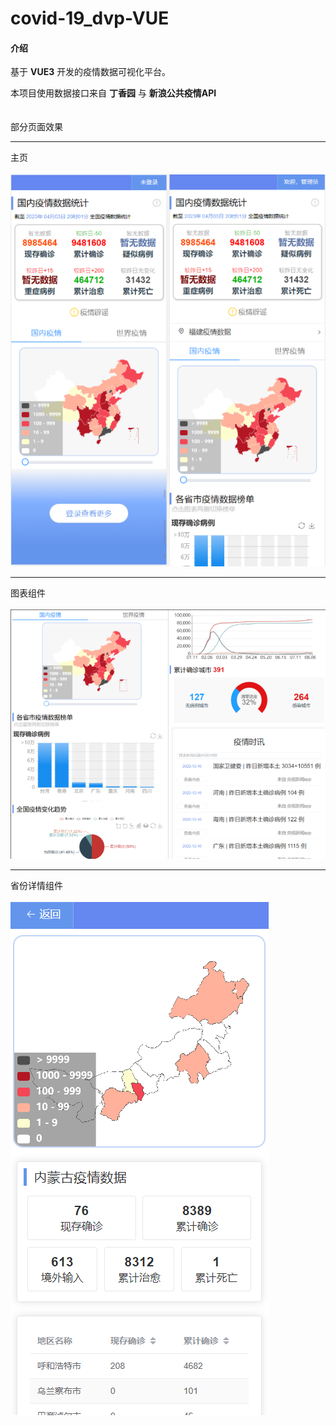 # covid-19_dvp-VUE

#### 介绍
基于 **VUE3** 开发的疫情数据可视化平台。

本项目使用数据接口来自 **丁香园** 与 **新浪公共疫情API** 
<br/>
<br/>
<br/>
部分页面效果
<hr/>
主页
<br/><br/>
<img src="https://github.com/uctttt/covid-19_dvp-VUE/blob/master/demonstration/main.png">
<hr/>
图表组件
<br/><br/>
<img src="https://github.com/uctttt/covid-19_dvp-VUE/blob/master/demonstration/RefImg1.png">
<hr/>
省份详情组件
<br/><br/>
<img src="https://github.com/uctttt/covid-19_dvp-VUE/blob/master/demonstration/RefImg2.png">

